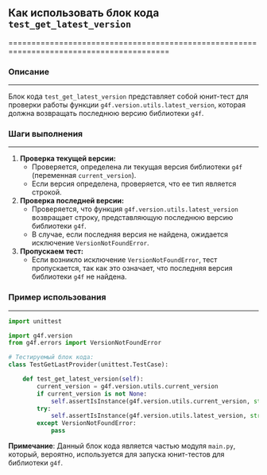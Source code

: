 ## Как использовать блок кода `test_get_latest_version`
=========================================================================================

### Описание
-------------------------
Блок кода `test_get_latest_version` представляет собой юнит-тест для проверки работы функции `g4f.version.utils.latest_version`, которая должна возвращать последнюю версию библиотеки `g4f`.

### Шаги выполнения
-------------------------
1. **Проверка текущей версии:**
    - Проверяется, определена ли текущая версия библиотеки `g4f` (переменная `current_version`).
    - Если версия определена, проверяется, что ее тип является строкой.
2. **Проверка последней версии:**
    - Проверяется, что функция `g4f.version.utils.latest_version` возвращает строку, представляющую последнюю версию библиотеки `g4f`.
    - В случае, если последняя версия не найдена, ожидается исключение `VersionNotFoundError`.
3. **Пропускаем тест:**
    - Если возникло исключение `VersionNotFoundError`, тест пропускается, так как это означает, что последняя версия библиотеки `g4f` не найдена.

### Пример использования
-------------------------

```python
import unittest

import g4f.version
from g4f.errors import VersionNotFoundError

# Тестируемый блок кода:
class TestGetLastProvider(unittest.TestCase):

    def test_get_latest_version(self):
        current_version = g4f.version.utils.current_version
        if current_version is not None:
            self.assertIsInstance(g4f.version.utils.current_version, str)
        try:
            self.assertIsInstance(g4f.version.utils.latest_version, str)
        except VersionNotFoundError:
            pass
```

**Примечание**: Данный блок кода является частью модуля `main.py`, который, вероятно, используется для запуска юнит-тестов для библиотеки `g4f`.